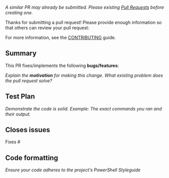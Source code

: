 _A similar PR may already be submitted.
Please existing [Pull Requests](../) before creating one._

Thanks for submitting a pull request! Please provide enough information so that others can review your pull request:

For more information, see the [CONTRIBUTING](../CONTRIBUTING.md) guide.

## Summary

<!-- Summary of the PR -->

This PR fixes/implements the following **bugs/features**:

<!-- You can skip this if you're fixing a typo. -->

_Explain the **motivation** for making this change. What existing problem does the pull request solve?_

<!-- Example: When "Amended logic in function _X_ to achieve _Y_", explain why it is necessary to have a way to do _Y_. -->

## Test Plan

_Demonstrate the code is solid. Example: The exact commands you ran and their output._

## Closes issues

<!-- Put `closes #XXXX` in your comment to auto-close the issue that your PR fixes (if such). -->
Fixes #

## Code formatting

<!-- See the [CONTRIBUTING](../CONTRIBUTING.md) guide. -->

_Ensure your code adheres to the project's PowerShell Styleguide_